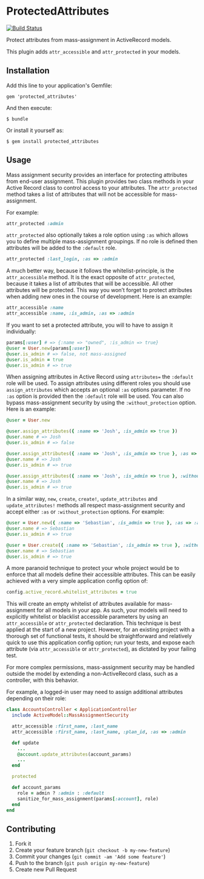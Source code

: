 # ProtectedAttributes

[![Build Status](https://travis-ci.org/rails/protected_attributes.png)](https://travis-ci.org/rails/protected_attributes)

Protect attributes from mass-assignment in ActiveRecord models.

This plugin adds `attr_accessible` and `attr_protected` in your models.

## Installation

Add this line to your application's Gemfile:

    gem 'protected_attributes'

And then execute:

    $ bundle

Or install it yourself as:

    $ gem install protected_attributes

## Usage

Mass assignment security provides an interface for protecting attributes from end-user assignment. This plugin provides two class methods in your Active Record class to control access to your attributes. The `attr_protected` method takes a list of attributes that will not be accessible for mass-assignment. 

For example:
```ruby
attr_protected :admin
```
`attr_protected` also optionally takes a role option using `:as` which allows you to define multiple mass-assignment groupings. If no role is defined then attributes will be added to the `:default` role.

```ruby
attr_protected :last_login, :as => :admin
```
A much better way, because it follows the whitelist-principle, is the `attr_accessible` method. It is the exact opposite of `attr_protected`, because it takes a list of attributes that will be accessible. All other attributes will be protected. This way you won’t forget to protect attributes when adding new ones in the course of development. Here is an example:
```ruby
attr_accessible :name
attr_accessible :name, :is_admin, :as => :admin
```
If you want to set a protected attribute, you will to have to assign it individually:
```ruby
params[:user] # => {:name => "owned", :is_admin => true}
@user = User.new(params[:user])
@user.is_admin # => false, not mass-assigned
@user.is_admin = true
@user.is_admin # => true
```
When assigning attributes in Active Record using `attributes=` the `:default` role will be used. To assign attributes using different roles you should use `assign_attributes` which accepts an optional `:as` options parameter. If no `:as` option is provided then the `:default` role will be used. 
You can also bypass mass-assignment security by using the `:without_protection` option. Here is an example:
```ruby
@user = User.new

@user.assign_attributes({ :name => 'Josh', :is_admin => true })
@user.name # => Josh
@user.is_admin # => false

@user.assign_attributes({ :name => 'Josh', :is_admin => true }, :as => :admin)
@user.name # => Josh
@user.is_admin # => true

@user.assign_attributes({ :name => 'Josh', :is_admin => true }, :without_protection => true)
@user.name # => Josh
@user.is_admin # => true
```
In a similar way, `new`, `create`, `create!`, `update_attributes` and `update_attributes!` methods all respect mass-assignment security and accept either `:as` or `:without_protection` options. For example:
```ruby
@user = User.new({ :name => 'Sebastian', :is_admin => true }, :as => :admin)
@user.name # => Sebastian
@user.is_admin # => true

@user = User.create({ :name => 'Sebastian', :is_admin => true }, :without_protection => true)
@user.name # => Sebastian
@user.is_admin # => true
```
A more paranoid technique to protect your whole project would be to enforce that all models define their accessible attributes. 
This can be easily achieved with a very simple application config option of:
```ruby
config.active_record.whitelist_attributes = true
```
This will create an empty whitelist of attributes available for mass-assignment for all models in your app. 
As such, your models will need to explicitly whitelist or blacklist accessible parameters by using an `attr_accessible` or `attr_protected` declaration. This technique is best applied at the start of a new project. However, for an existing project with a thorough set of functional tests, it should be straightforward and relatively quick to use this application config option; run your tests, and expose each attribute (via `attr_accessible` or `attr_protected`), as dictated by your failing test.

For more complex permissions, mass-assignment security may be handled outside the model by extending a non-ActiveRecord class, such as a controller, with this behavior.

For example, a logged-in user may need to assign additional attributes depending on their role:
```ruby
class AccountsController < ApplicationController
  include ActiveModel::MassAssignmentSecurity

  attr_accessible :first_name, :last_name
  attr_accessible :first_name, :last_name, :plan_id, :as => :admin

  def update
    ...
    @account.update_attributes(account_params)
    ...
  end

  protected

  def account_params
    role = admin ? :admin : :default
    sanitize_for_mass_assignment(params[:account], role)
  end
end
```
## Contributing

1. Fork it
2. Create your feature branch (`git checkout -b my-new-feature`)
3. Commit your changes (`git commit -am 'Add some feature'`)
4. Push to the branch (`git push origin my-new-feature`)
5. Create new Pull Request
